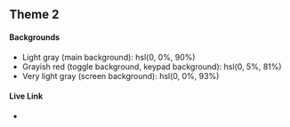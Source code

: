 ## Theme 2

#### Backgrounds

-  Light gray (main background): hsl(0, 0%, 90%)
-  Grayish red (toggle background, keypad background): hsl(0, 5%, 81%)
-  Very light gray (screen background): hsl(0, 0%, 93%)

#### Live Link

-  [](https://)
